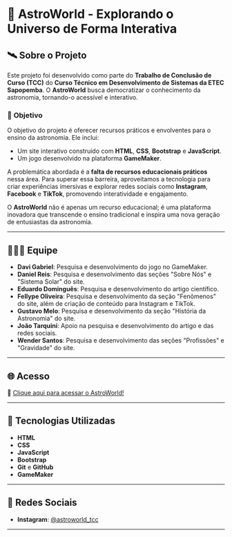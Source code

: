 # 🌌 AstroWorld - Explorando o Universo de Forma Interativa

## 🛰️ **Sobre o Projeto**

Este projeto foi desenvolvido como parte do **Trabalho de Conclusão de Curso (TCC)** do **Curso Técnico em Desenvolvimento de Sistemas da ETEC Sapopemba**. O **AstroWorld** busca democratizar o conhecimento da astronomia, tornando-o acessível e interativo. 

### 🎯 **Objetivo**

O objetivo do projeto é oferecer recursos práticos e envolventes para o ensino da astronomia. Ele inclui:

- Um site interativo construído com **HTML**, **CSS**, **Bootstrap** e **JavaScript**.
- Um jogo desenvolvido na plataforma **GameMaker**.

A problemática abordada é a **falta de recursos educacionais práticos** nessa área. Para superar essa barreira, aproveitamos a tecnologia para criar experiências imersivas e explorar redes sociais como **Instagram**, **Facebook** e **TikTok**, promovendo interatividade e engajamento.

O **AstroWorld** não é apenas um recurso educacional; é uma plataforma inovadora que transcende o ensino tradicional e inspira uma nova geração de entusiastas da astronomia.

---

## 🧑‍🤝‍🧑 **Equipe**

- **Davi Gabriel**: Pesquisa e desenvolvimento do jogo no GameMaker.
- **Daniel Reis**: Pesquisa e desenvolvimento das seções "Sobre Nós" e "Sistema Solar" do site.
- **Eduardo Dominguês**: Pesquisa e desenvolvimento do artigo científico.
- **Fellype Oliveira**: Pesquisa e desenvolvimento da seção "Fenômenos" do site, além de criação de conteúdo para Instagram e TikTok.
- **Gustavo Melo**: Pesquisa e desenvolvimento da seção "História da Astronomia" do site.
- **João Tarquini**: Apoio na pesquisa e desenvolvimento do artigo e das redes sociais.
- **Wender Santos**: Pesquisa e desenvolvimento das seções "Profissões" e "Gravidade" do site.

---

## 🌐 **Acesso**

🔗 [Clique aqui para acessar o AstroWorld!](https://astroworld-tcc.vercel.app/)

---

## 🚀 **Tecnologias Utilizadas**

- **HTML**  
- **CSS**  
- **JavaScript**
- **Bootstrap** 
- **Git** e **GitHub**  
- **GameMaker**  

---

## 📱 **Redes Sociais**

- **Instagram**: [@astroworld_tcc](https://www.instagram.com/astroworld_tcc/)

---

